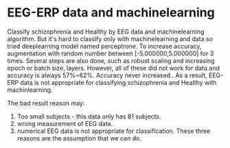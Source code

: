 # EEG-ERP data and machinelearning 
Classify schizophrenia and Healthy by EEG data and machinelearning algorithm. 
But it's hard to classify only with machinelearning and data so tried deeplearning model named perceptrone.
To increase accuracy, augmentation with random number between [-5.000000,5.000000] for 3 times.
Several steps are also done, such as robust scaling and increasing epoch or batch size, layers.
However, all of these did not work for data and accuracy is always 57%~62%.
Accuracy never increased..
As a result, EEG-ERP data is not appropriate for classifying schizophrenia and Healthy with machinlearning.

The bad result reason may:
  1. Too small subjects - this data only has 81 subjects.
  2. wrong measurement of EEG data.
  3. numerical EEG data is not appropriate for classification.
These three reasons are the assumption that we can do.
